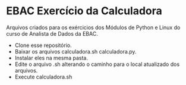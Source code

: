# EBAC Exercício da Calculadora
 Arquivos criados para os exércicios dos Módulos de Python e Linux do curso de Analista de Dados da EBAC.

- Clone esse repositório.
- Baixar os arquivos calculadora.sh calculadora.py.
- Instalar eles na mesma pasta.
- Edite o arquivo .sh alterando o caminho para o local atualizado dos arquivos.
- Execute calculadora.sh
